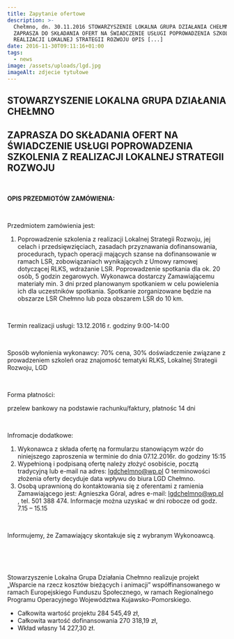 ```yaml
---
title: Zapytanie ofertowe
description: >-
  Chełmno, dn. 30.11.2016 STOWARZYSZENIE LOKALNA GRUPA DZIAŁANIA CHEŁMNO
  ZAPRASZA DO SKŁADANIA OFERT NA ŚWIADCZENIE USŁUGI POPROWADZENIA SZKOLENIA Z
  REALIZACJI LOKALNEJ STRATEGII ROZWOJU OPIS [...]
date: 2016-11-30T09:11:16+01:00
tags:
  - news
image: /assets/uploads/lgd.jpg
imageAlt: zdjecie tytułowe
---
```

## STOWARZYSZENIE LOKALNA GRUPA DZIAŁANIA CHEŁMNO

## ZAPRASZA DO SKŁADANIA OFERT NA ŚWIADCZENIE USŁUGI POPROWADZENIA SZKOLENIA Z REALIZACJI LOKALNEJ STRATEGII ROZWOJU

<br>

**OPIS PRZEDMIOTÓW ZAMÓWIENIA:**

<br>

Przedmiotem zamówienia jest:

1. Poprowadzenie szkolenia z realizacji Lokalnej Strategii Rozwoju, jej celach i przedsięwzięciach, zasadach przyznawania dofinansowania, procedurach, typach operacji mających szanse na dofinansowanie w ramach LSR, zobowiązaniach wynikających z Umowy ramowej dotyczącej RLKS, wdrażanie LSR. Poprowadzenie spotkania dla ok. 20 osób, 5 godzin zegarowych. Wykonawca dostarczy Zamawiającemu materiały min. 3 dni przed planowanym spotkaniem w celu powielenia ich dla uczestników spotkania. Spotkanie zorganizowane będzie na obszarze LSR Chełmno lub poza obszarem LSR do 10 km.

<br>

Termin realizacji usługi: 13.12.2016 r. godziny 9:00-14:00

<br>

Sposób wyłonienia wykonawcy: 70% cena, 30% doświadczenie związane z prowadzeniem szkoleń oraz  znajomość tematyki RLKS, Lokalnej Strategii Rozwoju, LGD

<br>

Forma płatności:

przelew bankowy na podstawie rachunku/faktury, płatnośc 14 dni

<br>

Infromacje dodatkowe:

1. Wykonawca z składa  ofertę na formularzu stanowiącym wzór do niniejszego zaproszenia w terminie  do dnia 07.12.2016r. do godziny 15:15
2. Wypełnioną i podpisaną ofertę należy złożyć osobiście, pocztą tradycyjną lub e-mail na adres: lgdchelmno@wp.pl
   O terminowości złożenia oferty decyduje data wpływu do biura LGD Chełmno.
3. Osobą uprawnioną do kontaktowania się z oferentami  z ramienia Zamawiającego jest: Agnieszka Góral, adres e-mail: lgdchelmno@wp.pl , tel. 501 388 474. Informacje można uzyskać w dni robocze od godz. 7.15 – 15.15

<br>

Informujemy, że Zamawiający skontakuje się z wybranym Wykonoawcą.

<br>

<br>

<br>

Stowarzyszenie Lokalna Grupa Działania Chełmno realizuje projekt „Wsparcie na rzecz kosztów bieżących i animacji” współfinansowanego w ramach Europejskiego Funduszu Społecznego, w ramach Regionalnego Programu Operacyjnego Województwa Kujawsko-Pomorskiego.

* Całkowita wartość projektu 284 545,49 zł,
* Całkowita wartość dofinansowania 270 318,19 zł,
* Wkład własny 14 227,30 zł.
